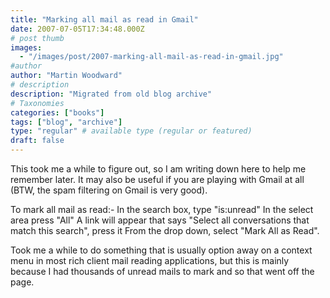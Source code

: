 ```yaml
---
title: "Marking all mail as read in Gmail"
date: 2007-07-05T17:34:48.000Z
# post thumb
images:
  - "/images/post/2007-marking-all-mail-as-read-in-gmail.jpg"
#author
author: "Martin Woodward"
# description
description: "Migrated from old blog archive"
# Taxonomies
categories: ["books"]
tags: ["blog", "archive"]
type: "regular" # available type (regular or featured)
draft: false
---
```

This took me a while to figure out, so I am writing down here to help me remember later.  It may also be useful if you are playing with Gmail at all (BTW, the spam filtering on Gmail is very good). 

To mark all mail as read:-  In the search box, type "is:unread" In the select area press "All" A link will appear that says "Select all conversations that match this search", press it From the drop down, select "Mark All as Read". 

Took me a while to do something that is usually option away on a context menu in most rich client mail reading applications, but this is mainly because I had thousands of unread mails to mark and so that went off the page.
